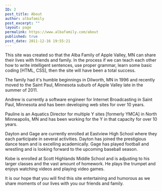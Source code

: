 ```yaml
---
ID: 2
post_title: About
author: albafamily
post_excerpt: ""
layout: page
permalink: https://www.albafamily.com/about
published: true
post_date: 2011-12-16 19:55:21
---
```

This site was created so that the Alba Family of Apple Valley, MN can share their lives with friends and family. In the process if we can teach each other how to write intelligent sentences, use proper grammar, learn some basic coding [HTML, CSS], then the site will have been a total success.

The family had it's humble beginnings in Dilworth, MN in 1996 and recently moved to the Saint Paul, Minnesota suburb of Apple Valley late in the summer of 2011.

Andrew is currently a software engineer for Internet Broadcasting in Saint Paul, Minnesota and has been developing web sites for over 10 years.

Pauline is an Aquatics Director for multiple Y sites [formerly YMCA] in North Minneapolis, MN and has been working for the Y in that capacity for over 10 years.

Dayton and Gage are currently enrolled at Eastview High School where they each participate in several activities. Dayton has joined the prestigious dance team and is excelling academically. Gage has played football and wrestling and is looking forward to the upcoming baseball season.

Kobe is enrolled at Scott Highlands Middle School and is adjusting to his larger classes and the vast amount of homework. He plays the trumpet and enjoys watching videos and playing video games.

It is our hope that you will find this site entertaining and humorous as we share moments of our lives with you our friends and family.